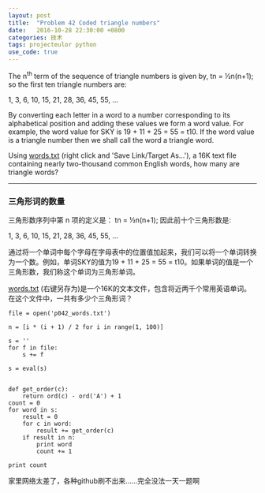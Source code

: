 ```yaml
---
layout: post
title:  "Problem 42 Coded triangle numbers"
date:   2016-10-28 22:30:00 +0800
categories: 技术
tags: projecteulor python
use_code: true
---
```

The n<sup>th</sup> term of the sequence of triangle numbers is given by, tn = ½n(n+1); so the first ten triangle numbers are:

1, 3, 6, 10, 15, 21, 28, 36, 45, 55, ...

By converting each letter in a word to a number corresponding to its alphabetical position and adding these values we form a word value. For example, the word value for SKY is 19 + 11 + 25 = 55 = t10. If the word value is a triangle number then we shall call the word a triangle word.

Using [words.txt](https://projecteuler.net/project/resources/p042_words.txt) (right click and 'Save Link/Target As...'), a 16K text file containing nearly two-thousand common English words, how many are triangle words?

<!--more-->

*****

### 三角形词的数量 ###

三角形数序列中第 n 项的定义是： tn = ½n(n+1); 因此前十个三角形数是:

1, 3, 6, 10, 15, 21, 28, 36, 45, 55, ...

通过将一个单词中每个字母在字母表中的位置值加起来，我们可以将一个单词转换为一个数。例如，单词SKY的值为19 + 11 + 25 = 55 = t10。如果单词的值是一个三角形数，我们称这个单词为三角形单词。

[words.txt](https://projecteuler.net/project/resources/p042_words.txt) (右键另存为)是一个16K的文本文件，包含将近两千个常用英语单词。在这个文件中，一共有多少个三角形词？

    file = open('p042_words.txt')

    n = [i * (i + 1) / 2 for i in range(1, 100)]

    s = ''
    for f in file:
        s += f

    s = eval(s)


    def get_order(c):
        return ord(c) - ord('A') + 1
    count = 0
    for word in s:
        result = 0
        for c in word:
            result += get_order(c)
        if result in n:
            print word
            count += 1

    print count

家里网络太差了，各种github刷不出来……完全没法一天一题啊
